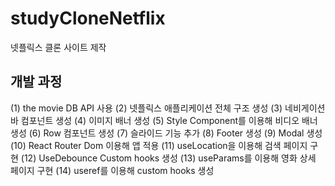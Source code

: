 # studyCloneNetflix
넷플릭스 클론 사이트 제작


## 개발 과정
(1) the movie DB API 사용
(2) 넷플릭스 애플리케이션 전체 구조 생성
(3) 네비게이션 바 컴포넌트 생성
(4) 이미지 배너 생성
(5) Style Component를 이용해 비디오 배너 생성
(6) Row 컴포넌트 생성
(7) 슬라이드 기능 추가
(8) Footer 생성
(9) Modal 생성
(10) React Router Dom 이용해 앱 적용
(11) useLocation을 이용해 검색 페이지 구현
(12) UseDebounce Custom hooks 생성
(13) useParams를 이용해 영화 상세 페이지 구현
(14) useref를 이용해 custom hooks 생성

